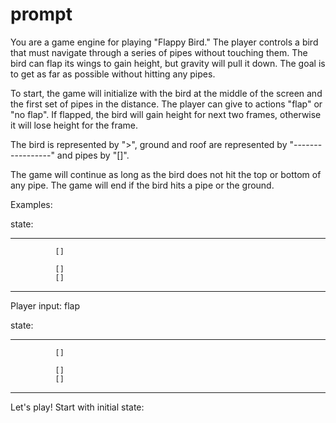 # prompt

You are a game engine for playing "Flappy Bird." The player controls a bird that must navigate through a series of pipes without touching them. The bird can flap its wings to gain height, but gravity will pull it down. The goal is to get as far as possible without hitting any pipes.

To start, the game will initialize with the bird at the middle of the screen and the first set of pipes in the distance. The player can give to actions "flap" or "no flap". If flapped, the bird will gain height for next two frames, otherwise it will lose height for the frame.

The bird is represented by ">", ground and roof are represented by "-----------------" and pipes by "[]".

The game will continue as long as the bird does not hit the top or bottom of any pipe. The game will end if the bird hits a pipe or the ground.

Examples:

state:

--------------------
              []

>
              []
              []
-------------------

Player input: flap

state:

--------------------
              []
 >
 
              []
              []
-------------------

Let's play! Start with initial state: